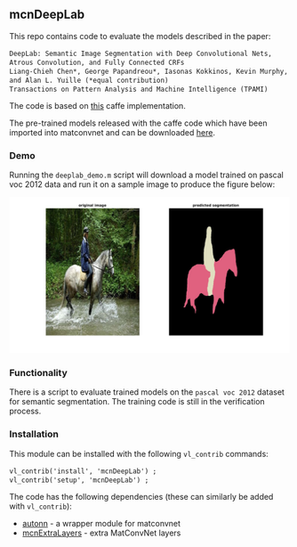 mcnDeepLab
---

This repo contains code to evaluate the models described in the paper:

```
DeepLab: Semantic Image Segmentation with Deep Convolutional Nets, Atrous Convolution, and Fully Connected CRFs 
Liang-Chieh Chen*, George Papandreou*, Iasonas Kokkinos, Kevin Murphy, and Alan L. Yuille (*equal contribution) 
Transactions on Pattern Analysis and Machine Intelligence (TPAMI)
```

The code is based on [this](https://github.com/xmyqsh/deeplab-v2) caffe implementation.

The pre-trained models released with the caffe code which have been imported into matconvnet and 
can be downloaded [here](http://www.robots.ox.ac.uk/~albanie/models.html#deeplab-models).

### Demo

Running the `deeplab_demo.m` script will download a model trained on pascal voc 2012 data and run it on a sample image to produce the figure below:

<img src="misc/figure.png" width="800" />

### Functionality

There is a script to evaluate trained models on the `pascal voc 2012` dataset for semantic segmentation.  The training code is still in the verification process.

### Installation

This module can be installed with the following `vl_contrib` commands:

```
vl_contrib('install', 'mcnDeepLab') ;
vl_contrib('setup', 'mcnDeepLab') ;
```  

The code has the following dependencies (these can similarly be added with `vl_contrib`):

* [autonn](https://github.com/vlfeat/autonn) - a wrapper module for matconvnet
* [mcnExtraLayers](https://github.com/albanie/mcnExtraLayers) - extra MatConvNet layers
